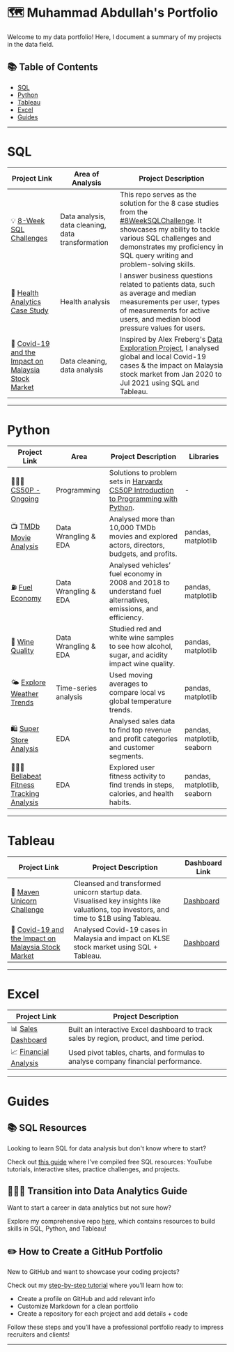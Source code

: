 # 🗺 Muhammad Abdullah's Portfolio

Welcome to my data portfolio! Here, I document a summary of my projects in the data field. 

## 📚 Table of Contents
- [SQL](#sql)
- [Python](#python)
- [Tableau](#tableau)
- [Excel](#excel)
- [Guides](#guides)

***

# SQL

| Project Link | Area of Analysis | Project Description | 
|---|---|---|
| 💡 [8-Week SQL Challenges](https://github.com/katiehuangx/8-Week-SQL-Challenge) | Data analysis, data cleaning, data transformation | This repo serves as the solution for the 8 case studies from the [#8WeekSQLChallenge](https://8weeksqlchallenge.com). It showcases my ability to tackle various SQL challenges and demonstrates my proficiency in SQL query writing and problem-solving skills. | 
| 🏥 [Health Analytics Case Study](https://github.com/katiehuangx/Serious-SQL-Apprenticeship/blob/main/Health%20Analytics%20Mini%20Case%20Study.md) | Health analysis | I answer business questions related to patients data, such as average and median measurements per user, types of measurements for active users, and median blood pressure values for users. |  
| 🦠 [Covid-19 and the Impact on Malaysia Stock Market](https://github.com/katiehuangx/Covid-19-and-Impact-on-Malaysia-stock-market) | Data cleaning, data analysis | Inspired by Alex Freberg's [Data Exploration Project](https://www.youtube.com/watch?v=qfyynHBFOsM), I analysed global and local Covid-19 cases & the impact on Malaysia stock market from Jan 2020 to Jul 2021 using SQL and Tableau. |  

***

# Python

| Project Link | Area | Project Description | Libraries |    
|---|---|---|---|
| 👨🏻‍💻 [CS50P - Ongoing](https://github.com/katiehuangx/CS50P/blob/main/README.md) | Programming | Solutions to problem sets in [Harvardx CS50P Introduction to Programming with Python](https://www.edx.org/course/cs50s-introduction-to-programming-with-python). | - | 
| 📺 [TMDb Movie Analysis](https://github.com/katiehuangx/Udacity-Data-Analyst-Nanodegree/blob/main/Project%202%20-%20TMDB%20Movie%20Analysis.ipynb) |   Data Wrangling & EDA | Analysed more than 10,000 TMDb movies and explored actors, directors, budgets, and profits. | pandas, matplotlib |   
| ⛽️ [Fuel Economy](https://github.com/katiehuangx/Udacity-Data-Analyst-Nanodegree/blob/main/Case%20Study%202%20-%20Fuel%20Economy.ipynb) | Data Wrangling & EDA | Analysed vehicles’ fuel economy in 2008 and 2018 to understand fuel alternatives, emissions, and efficiency. |  pandas, matplotlib |   
| 🍷 [Wine Quality](https://github.com/katiehuangx/Udacity-Data-Analyst-Nanodegree/blob/main/Case%20Study%201%20-%20Analysing%20Wine%20Quality.ipynb) | Data Wrangling & EDA | Studied red and white wine samples to see how alcohol, sugar, and acidity impact wine quality. | pandas, matplotlib |   
| 🌤 [Explore Weather Trends](https://github.com/katiehuangx/Udacity-Data-Analyst-Nanodegree/blob/main/Project%201%20-%20Explore%20Weather%20Trends.ipynb) | Time-series analysis | Used moving averages to compare local vs global temperature trends. | pandas, matplotlib |
| 🛍 [Super Store Analysis](https://github.com/katiehuangx/Super-Store-Analysis/blob/main/Super_Store_Analysis.ipynb) | EDA | Analysed sales data to find top revenue and profit categories and customer segments. | pandas, matplotlib, seaborn |
| 🏃🏻‍♂️ [Bellabeat Fitness Tracking Analysis](https://github.com/katiehuangx/Google-Data-Analytics-Capstone/blob/main/bellabeat-data-analysis.ipynb) | EDA | Explored user fitness activity to find trends in steps, calories, and health habits. | pandas, matplotlib, seaborn |

***

# Tableau

| Project Link | Project Description | Dashboard Link |
|---|---|---|
| 🦄 [Maven Unicorn Challenge](https://github.com/katiehuangx/Maven-Unicorn-Challenge) | Cleansed and transformed unicorn startup data. Visualised key insights like valuations, top investors, and time to $1B using Tableau. | [Dashboard](https://public.tableau.com/app/profile/katie.huang/viz/UnicornCompanies_16502745371460/Unicorns?publish=yes) |
| 🦠 [Covid-19 and the Impact on Malaysia Stock Market](https://github.com/katiehuangx/Covid-19-and-Impact-on-Malaysia-stock-market) | Analysed Covid-19 cases in Malaysia and impact on KLSE stock market using SQL + Tableau. | [Dashboard](https://public.tableau.com/app/profile/katie.huang/viz/Covid-19anditsimpactonKLSEIndexPriceinMalaysia/Dashboard1) |

***

# Excel

| Project Link | Project Description |
|---|---|
| 📊 [Sales Dashboard](https://github.com/yourusername/Excel-Projects) | Built an interactive Excel dashboard to track sales by region, product, and time period. |
| 📈 [Financial Analysis](https://github.com/yourusername/Excel-Projects) | Used pivot tables, charts, and formulas to analyse company financial performance. |

***

# Guides

## 📚 SQL Resources

Looking to learn SQL for data analysis but don't know where to start?  

Check out [this guide](https://github.com/katiehuangx/Transition-into-Data-Analytics?tab=readme-ov-file#-where-to-learn-sql) where I’ve compiled free SQL resources: YouTube tutorials, interactive sites, practice challenges, and projects.

## 👨🏻‍💻 Transition into Data Analytics Guide

Want to start a career in data analytics but not sure how?  

Explore my comprehensive repo [here](https://github.com/katiehuangx/Transition-into-Data-Analytics), which contains resources to build skills in SQL, Python, and Tableau!

## ✏️ How to Create a GitHub Portfolio

New to GitHub and want to showcase your coding projects?  

Check out my [step-by-step tutorial](https://github.com/katiehuangx/How-to-Create-a-GitHub-Portfolio/blob/main/README.md) where you’ll learn how to:  
- Create a profile on GitHub and add relevant info  
- Customize Markdown for a clean portfolio  
- Create a repository for each project and add details + code  

Follow these steps and you’ll have a professional portfolio ready to impress recruiters and clients!  

***
